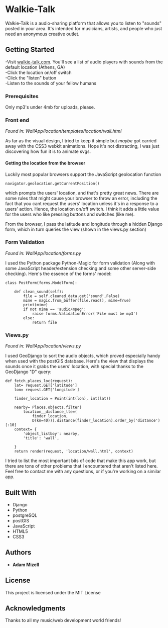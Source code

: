 # Walkie-Talk

Walkie-Talk is a audio-sharing platform that allows you to listen to "sounds" posted in your area. It's intended for musicians, artists, and people who just need an anonymous creative outlet.

## Getting Started

-Visit <a href="https://walkie-talk.com">walkie-talk.com</a>. You'll see a list of audio players with sounds from the default location (Athens, GA)</br>
-Click the location on/off switch</br>
-Click the "listen" button</br>
-Listen to the sounds of your fellow humans</br>

### Prerequisites

Only mp3's under 4mb for uploads, please.

### Front end
<i>Found in: WallApp/location/templates/location/wall.html</i>

As far as the visual design, I tried to keep it simple but <i>maybe</i> got carried away with the CSS3 webkit animations. Hope it's not distracting, I was just discovering how fun it is to animate svgs.


#### Getting the location from the browser
Luckily most popular browsers support the JavaScript geolocation function
```
navigator.geolocation.getCurrentPosition()
```
which prompts the users' location, and that's pretty great news. There are some rules that might cause your browser to throw an error, including the fact that you cant request the users' location unless it's in a response to a users' action. Hence, the location on/off switch. I think it adds a little value for the users who like pressing buttons and switches (like me).

From the browser, I pass the latitude and longitude through a hidden Django form, which in turn queries the view (shown in the views.py section)

### Form Validation
<i>Found in: WallApp/location/forms.py</i>

I used the Python package Python-Magic for form validation (Along with some JavaScript header/extension checking and some other server-side checking). Here's the essence of the forms' model:

```
class PostForm(forms.ModelForm):

	def clean_sound(self):
		file = self.cleaned_data.get('sound',False)
		mime = magic.from_buffer(file.read(), mime=True)
		print(mime)
		if not mime == 'audio/mpeg':
			raise forms.ValidationError('File must be mp3')
		else:
			return file
```

### Views.py
<i>Found in: WallApp/location/views.py</i>

I used GeoDjango to sort the audio objects, which proved especially handy when used with the postGIS database. Here's the view that displays the sounds once it grabs the users' location, with special thanks to the GeoDjango "D" query:
```
def fetch_places_loc(request):
	lat= request.GET['latitude']
	lon= request.GET['longitude']
	
	finder_location = Point(int(lon), int(lat))
	
	nearby= Places.objects.filter(
		location__distance_lte=(
			finder_location,
			D(km=40))).distance(finder_location).order_by('distance')[:10]
	context= {
		'object_listboy': nearby,
		'title': 'wall',

	}
	return render(request, 'location/wall.html', context)
```


I tried to list the most important bits of code that make this app work, but there are tons of other problems that I encountered that aren't listed here. Feel free to contact me with any questions, or if you're working on a similar app.

## Built With

* Django
* Python
* postgreSQL
* postGIS
* JavaScript
* HTML5
* CSS3


## Authors

* **Adam Mizell**

## License

This project is licensed under the MIT License 

## Acknowledgments
 Thanks to all my music/web development world friends!


